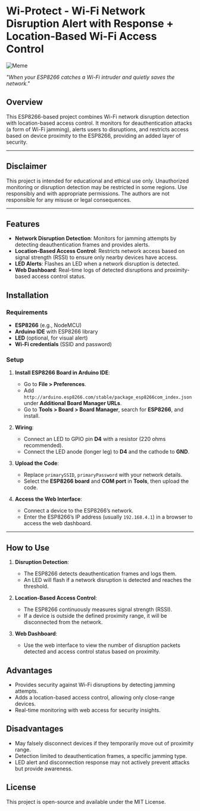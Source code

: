 # Wi-Protect - Wi-Fi Network Disruption Alert with Response + Location-Based Wi-Fi Access Control

![Meme](https://imgflip.com/s/meme/Disaster-Girl.jpg)

*"When your ESP8266 catches a Wi-Fi intruder and quietly saves the network."*

## Overview
This ESP8266-based project combines Wi-Fi network disruption detection with location-based access control. It monitors for deauthentication attacks (a form of Wi-Fi jamming), alerts users to disruptions, and restricts access based on device proximity to the ESP8266, providing an added layer of security.

---

## Disclaimer
This project is intended for educational and ethical use only. Unauthorized monitoring or disruption detection may be restricted in some regions. Use responsibly and with appropriate permissions. The authors are not responsible for any misuse or legal consequences.

---

## Features
- **Network Disruption Detection**: Monitors for jamming attempts by detecting deauthentication frames and provides alerts.
- **Location-Based Access Control**: Restricts network access based on signal strength (RSSI) to ensure only nearby devices have access.
- **LED Alerts**: Flashes an LED when a network disruption is detected.
- **Web Dashboard**: Real-time logs of detected disruptions and proximity-based access control status.

## Installation

### Requirements
- **ESP8266** (e.g., NodeMCU)
- **Arduino IDE** with ESP8266 library
- **LED** (optional, for visual alert)
- **Wi-Fi credentials** (SSID and password)

### Setup
1. **Install ESP8266 Board in Arduino IDE**:
   - Go to **File > Preferences**.
   - Add `http://arduino.esp8266.com/stable/package_esp8266com_index.json` under **Additional Board Manager URLs**.
   - Go to **Tools > Board > Board Manager**, search for **ESP8266**, and install.

2. **Wiring**:
   - Connect an LED to GPIO pin **D4** with a resistor (220 ohms recommended).
   - Connect the LED anode (longer leg) to **D4** and the cathode to **GND**.

3. **Upload the Code**:
   - Replace `primarySSID`, `primaryPassword` with your network details.
   - Select the **ESP8266 board** and **COM port** in **Tools**, then upload the code.

4. **Access the Web Interface**:
   - Connect a device to the ESP8266’s network.
   - Enter the ESP8266’s IP address (usually `192.168.4.1`) in a browser to access the web dashboard.

---

## How to Use
1. **Disruption Detection**:
   - The ESP8266 detects deauthentication frames and logs them.
   - An LED will flash if a network disruption is detected and reaches the threshold.

2. **Location-Based Access Control**:
   - The ESP8266 continuously measures signal strength (RSSI).
   - If a device is outside the defined proximity range, it will be disconnected from the network.

3. **Web Dashboard**:
   - Use the web interface to view the number of disruption packets detected and access control status based on proximity.

## Advantages
- Provides security against Wi-Fi disruptions by detecting jamming attempts.
- Adds a location-based access control, allowing only close-range devices.
- Real-time monitoring with web access for security insights.

## Disadvantages
- May falsely disconnect devices if they temporarily move out of proximity range.
- Detection limited to deauthentication frames, a specific jamming type.
- LED alert and disconnection response may not actively prevent attacks but provide awareness.

## License
This project is open-source and available under the MIT License.
